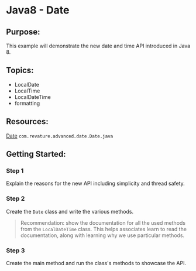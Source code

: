 # Java8 - Date
## Purpose:
This example will demonstrate the new date and time API introduced in Java 8.
## Topics:
* LocalDate
* LocalTime
* LocalDateTime
* formatting
## Resources:
[Date](https://gitlab.com/revature_training/java-team/-/blob/master/java-standard-examples/java/src/main/java/com/revature/advanced/date/Date.java) `com.revature.advanced.date.Date.java`
## Getting Started:
### Step 1
Explain the reasons for the new API including simplicity and thread safety.
### Step 2
Create the `Date` class and write the various methods.
> Recommendation: show the documentation for all the used methods from the `LocalDateTime` class. This helps associates learn to read the documentation, along with learning why we use particular methods.
### Step 3
Create the main method and run the class's methods to showcase the API.